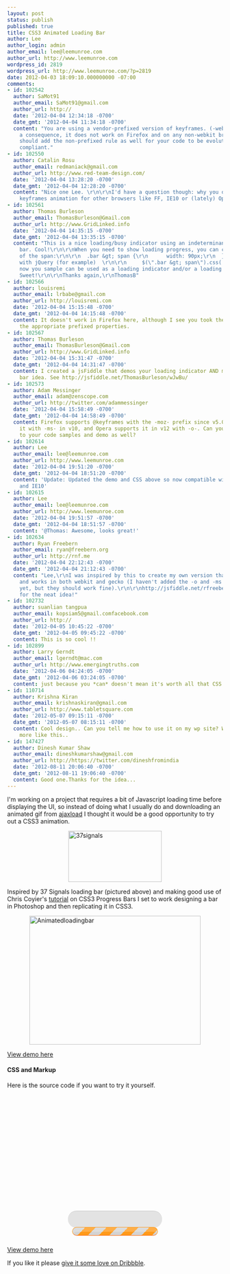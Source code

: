 ```yaml
---
layout: post
status: publish
published: true
title: CSS3 Animated Loading Bar
author: Lee
author_login: admin
author_email: lee@leemunroe.com
author_url: http://www.leemunroe.com
wordpress_id: 2819
wordpress_url: http://www.leemunroe.com/?p=2819
date: 2012-04-03 18:09:10.000000000 -07:00
comments:
- id: 102542
  author: SaMot91
  author_email: SaMot91@gmail.com
  author_url: http://
  date: '2012-04-04 12:34:18 -0700'
  date_gmt: '2012-04-04 11:34:18 -0700'
  content: "You are using a vendor-prefixed version of keyframes. (-webkit-)\r\nAs
    a consequence, it does not work on Firefox and on any non-webkit browser. \r\n\r\nYou
    should add the non-prefixed rule as well for your code to be evolutive &amp; standard
    compliant."
- id: 102550
  author: Catalin Rosu
  author_email: redmaniack@gmail.com
  author_url: http://www.red-team-design.com/
  date: '2012-04-04 13:28:20 -0700'
  date_gmt: '2012-04-04 12:28:20 -0700'
  content: "Nice one Lee. \r\n\r\nI'd have a question though: why you omitted the
    keyframes animation for other browsers like FF, IE10 or (lately) Opera 12?"
- id: 102561
  author: Thomas Burleson
  author_email: ThomasBurleson@Gmail.com
  author_url: http://www.GridLinked.info
  date: '2012-04-04 14:35:15 -0700'
  date_gmt: '2012-04-04 13:35:15 -0700'
  content: "This is a nice loading/busy indicator using an indeterminant progress
    bar. Cool!\r\n\r\nWhen you need to show loading progress, you can can the width
    of the span:\r\n\r\n  .bar &gt; span {\r\n      width: 90px;\r\n  }\r\n\r\nSo
    with jQuery (for example)  \r\n\r\n     $(\".bar &gt; span\").css('width', 90)\r\n\r\nSo
    now you sample can be used as a loading indicator and/or a loading progress indicator.
    Sweet!\r\n\r\nThanks again,\r\nThomasB"
- id: 102566
  author: louisremi
  author_email: lrbabe@gmail.com
  author_url: http://louisremi.com
  date: '2012-04-04 15:15:48 -0700'
  date_gmt: '2012-04-04 14:15:48 -0700'
  content: It doesn't work in Firefox here, although I see you took the time to add
    the appropriate prefixed properties.
- id: 102567
  author: Thomas Burleson
  author_email: ThomasBurleson@Gmail.com
  author_url: http://www.GridLinked.info
  date: '2012-04-04 15:31:47 -0700'
  date_gmt: '2012-04-04 14:31:47 -0700'
  content: I created a jsFiddle that demos your loading indicator AND my progress
    bar idea. See http://jsfiddle.net/ThomasBurleson/wJwBu/
- id: 102573
  author: Adam Messinger
  author_email: adam@zenscope.com
  author_url: http://twitter.com/adammessinger
  date: '2012-04-04 15:58:49 -0700'
  date_gmt: '2012-04-04 14:58:49 -0700'
  content: Firefox supports @keyframes with the -moz- prefix since v5.0, IE supports
    it with -ms- in v10, and Opera supports it in v12 with -o-. Can you add these
    to your code samples and demo as well?
- id: 102614
  author: Lee
  author_email: lee@leemunroe.com
  author_url: http://www.leemunroe.com
  date: '2012-04-04 19:51:20 -0700'
  date_gmt: '2012-04-04 18:51:20 -0700'
  content: 'Update: Updated the demo and CSS above so now compatible with Firefox
    and IE10'
- id: 102615
  author: Lee
  author_email: lee@leemunroe.com
  author_url: http://www.leemunroe.com
  date: '2012-04-04 19:51:57 -0700'
  date_gmt: '2012-04-04 18:51:57 -0700'
  content: '@Thomas: Awesome, looks great!'
- id: 102634
  author: Ryan Freebern
  author_email: ryan@freebern.org
  author_url: http://rnf.me
  date: '2012-04-04 22:12:43 -0700'
  date_gmt: '2012-04-04 21:12:43 -0700'
  content: "Lee,\r\nI was inspired by this to create my own version that's a bit simpler
    and works in both webkit and gecko (I haven't added the -o and -ms properties
    yet, but they should work fine).\r\n\r\nhttp://jsfiddle.net/rfreebern/2mvqT/\r\n\r\nThanks
    for the neat idea!"
- id: 102732
  author: suanlian tangpua
  author_email: kopsiam5@gmail.comfacebook.com
  author_url: http://
  date: '2012-04-05 10:45:22 -0700'
  date_gmt: '2012-04-05 09:45:22 -0700'
  content: This is so cool !!
- id: 102899
  author: Larry Gerndt
  author_email: lgerndt@mac.com
  author_url: http://www.emergingtruths.com
  date: '2012-04-06 04:24:05 -0700'
  date_gmt: '2012-04-06 03:24:05 -0700'
  content: just because you *can* doesn't mean it's worth all that CSS.
- id: 110714
  author: Krishna Kiran
  author_email: krishnaskiran@gmail.com
  author_url: http://www.tabletsquare.com
  date: '2012-05-07 09:15:11 -0700'
  date_gmt: '2012-05-07 08:15:11 -0700'
  content: Cool design.. Can you tell me how to use it on my wp site? Waiting for
    more like this..
- id: 147427
  author: Dinesh Kumar Shaw
  author_email: dineshkumarshaw@gmail.com
  author_url: http://https://twitter.com/dineshfromindia
  date: '2012-08-11 20:06:40 -0700'
  date_gmt: '2012-08-11 19:06:40 -0700'
  content: Good one.Thanks for the idea...
---
```

I'm working on a project that requires a bit of Javascript loading time before displaying the UI, so instead of doing what I usually do and downloading an animated gif from <a href="http://www.ajaxload.info/">ajaxload</a> I thought it would be a good opportunity to try out a CSS3 animation.

<img style="display:block; margin-left:auto; margin-right:auto;" src="http://www.leemunroe.com/wp-content/uploads/37signals.jpg" alt="37signals" border="0" width="218" height="119" />

Inspired by 37 Signals loading bar (pictured above) and making good use of Chris Coyier's <a href="http://css-tricks.com/css3-progress-bars/">tutorial</a> on CSS3 Progress Bars I set to work designing a bar in Photoshop and then replicating it in CSS3.

<a href="http://dribbble.com/shots/497920-Animated-Loading-Bar"><img style="display:block; margin-left:auto; margin-right:auto;" src="http://www.leemunroe.com/wp-content/uploads/animatedloadingbar.png" alt="Animatedloadingbar" border="0" width="400" height="300" /></a>

<a href="http://www.leemunroe.com/demos/css3-loading-bar/" class="button cta">View demo here</a>

<h4>CSS and Markup</h4>

Here is the source code if you want to try it yourself.

<pre><code>
<style>
/* 
Set the container for the bar
*/
.bar {
	height:20px;
	width:200px;
	padding:10px;
	margin:200px auto 0;
	background-color:rgba(0,0,0,.1);
	-webkit-border-radius:25px;
	-moz-border-radius:25px;
	-ms-border-radius:25px;
	border-radius:20px;
	-webkit-box-shadow:0 1px 0 rgba(255,255,255,.03),inset 0 1px 0 rgba(0,0,0,.1);
	-moz-box-shadow:0 1px 0 rgba(255,255,255,.03),inset 0 1px 0 rgba(0,0,0,.1);
	-ms-box-shadow:0 1px 0 rgba(255,255,255,.03),inset 0 1px 0 rgba(0,0,0,.1);
	box-shadow:0 1px 0 rgba(255,255,255,.03),inset 0 1px 0 rgba(0,0,0,.1);
}

/* 
This is the actual bar with stripes
*/	
.bar span {
	display:inline-block;
	height:100%;
	width:100%;
	border:1px solid #ff9a1a;
	border-bottom-color:#ff6201;
	background-color:#d3d3d3;
	-webkit-border-radius:20px;
	-moz-border-radius:20px;
	-ms-border-radius:20px;
	border-radius:20px;
	-webkit-box-sizing:border-box;
	-moz-box-sizing:border-box;
	-ms-box-sizing:border-box;
	box-sizing:border-box;
	background-image:
		-webkit-linear-gradient(
		-45deg,
		rgba(255, 154, 26, 1) 25%,
		transparent 25%,
		transparent 50%,
		rgba(255, 154, 26, 1) 50%,
		rgba(255, 154, 26, 1) 75%,
		transparent 75%,
		transparent
	);
	background-image:
		-moz-linear-gradient(
		-45deg,
		rgba(255, 154, 26, 1) 25%,
		transparent 25%,
		transparent 50%,
		rgba(255, 154, 26, 1) 50%,
		rgba(255, 154, 26, 1) 75%,
		transparent 75%,
		transparent
	);
	background-image:
		-ms-linear-gradient(
		-45deg,
		rgba(255, 154, 26, 1) 25%,
		transparent 25%,
		transparent 50%,
		rgba(255, 154, 26, 1) 50%,
		rgba(255, 154, 26, 1) 75%,
		transparent 75%,
		transparent
	);
	background-image:
		linear-gradient(
		-45deg,
		rgba(255, 154, 26, 1) 25%,
		transparent 25%,
		transparent 50%,
		rgba(255, 154, 26, 1) 50%,
		rgba(255, 154, 26, 1) 75%,
		transparent 75%,
		transparent
	);
	-webkit-background-size:50px 50px;
	-moz-background-size:50px 50px;
	-ms-background-size:50px 50px;
	background-size:50px 50px;
	-webkit-animation:move 2s linear infinite;
	-moz-animation:move 2s linear infinite;
	-ms-animation:move 2s linear infinite;
	animation:move 2s linear infinite;
	-webkit-border-radius:20px;
	-moz-border-radius:20px;
	-ms-border-radius:20px;
	border-radius:20px;
	overflow: hidden;
	-webkit-box-shadow:inset 0 10px 0 rgba(255,255,255,.2);
	-moz-box-shadow:inset 0 10px 0 rgba(255,255,255,.2);
	-ms-box-shadow:inset 0 10px 0 rgba(255,255,255,.2);
	box-shadow:inset 0 10px 0 rgba(255,255,255,.2);
}

/*
Animate the stripes
*/	
@-webkit-keyframes move{
  0% {
  	background-position: 0 0;
  }
  100% {
  	background-position: 50px 50px;
  }
}	
@-moz-keyframes move{
  0% {
  	background-position: 0 0;
  }
  100% {
  	background-position: 50px 50px;
  }
}	
@-ms-keyframes move{
  0% {
  	background-position: 0 0;
  }
  100% {
  	background-position: 50px 50px;
  }
}	
@keyframes move{
  0% {
  	background-position: 0 0;
  }
  100% {
  	background-position: 50px 50px;
  }
}	
</style>

<!-- Start of loading bar -->
<div class="bar">
	<span></span>
</div>
<!-- End of loading bar -->
</code></pre>

<a href="http://www.leemunroe.com/demos/css3-loading-bar/" class="button cta">View demo here</a>

If you like it please <a href="http://dribbble.com/shots/497920-Animated-Loading-Bar">give it some love on Dribbble</a>.
